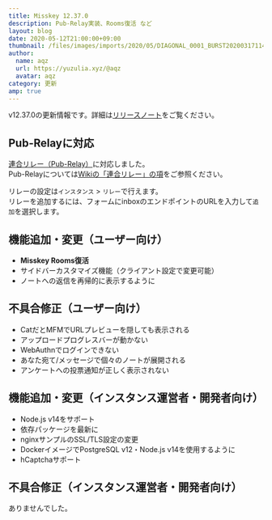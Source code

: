 ```yaml
---
title: Misskey 12.37.0
description: Pub-Relay実装、Rooms復活 など
layout: blog
date: 2020-05-12T21:00:00+09:00
thumbnail: /files/images/imports/2020/05/DIAGONAL_0001_BURST20200317114730908_COVER.jpg
author:
  name: aqz
  url: https://yuzulia.xyz/@aqz
  avatar: aqz
category: 更新
amp: true
---
```

v12.37.0の更新情報です。詳細は[リリースノート](https://https://github.com/syuilo/misskey/blob/59cb7992e2d68529fcc4cc921e69349bad758594/CHANGELOG.md#12370-2020510)をご覧ください。

## Pub-Relayに対応
[連合リレー（Pub-Relay）](../../../wiki/culture/words/pub-relay)に対応しました。  
Pub-Relayについては[Wikiの「連合リレー」の項](../../../wiki/culture/words/pub-relay)をご参照ください。

リレーの設定は`インスタンス` > `リレー`で行えます。  
リレーを追加するには、フォームにinboxのエンドポイントのURLを入力して`追加`を選択します。

## 機能追加・変更（ユーザー向け）
- **Misskey Rooms復活**
- サイドバーカスタマイズ機能（クライアント設定で変更可能）
- ノートへの返信を再帰的に表示するように

## 不具合修正（ユーザー向け）
- CatだとMFMでURLプレビューを隠しても表示される
- アップロードプログレスバーが動かない
- WebAuthnでログインできない
- あなた宛て/メッセージで個々のノートが展開される
- アンケートへの投票通知が正しく表示されない

## 機能追加・変更（インスタンス運営者・開発者向け）
- Node.js v14をサポート
- 依存パッケージを最新に
- nginxサンプルのSSL/TLS設定の変更
- DockerイメージでPostgreSQL v12・Node.js v14を使用するように
- hCaptchaサポート

## 不具合修正（インスタンス運営者・開発者向け）
ありませんでした。
